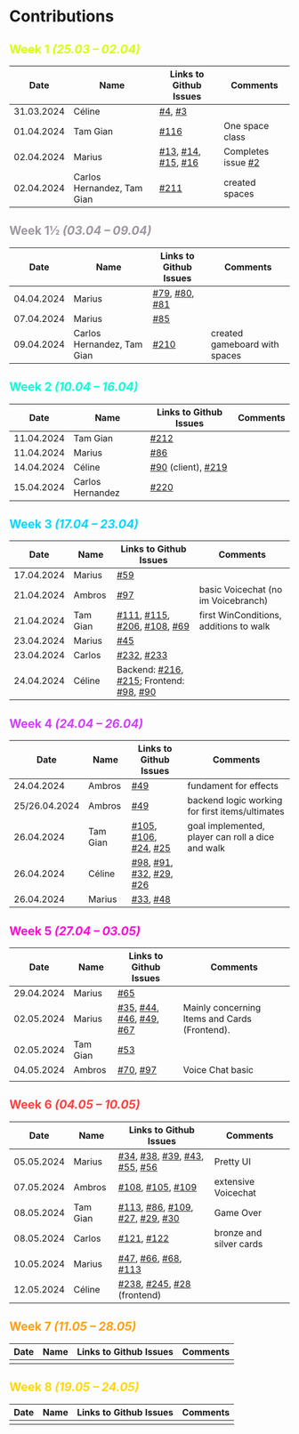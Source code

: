 # Contributions

## <font style="color: #d7ff00">Week 1 *(25.03 – 02.04)*</font>

| Date | Name | Links to Github Issues | Comments |
|---|---|---|---|
| 31.03.2024 | Céline | [#4](https://github.com/Sopra-FS24-group-30/sopra-fs24-group-30-client/issues/4), [#3](https://github.com/Sopra-FS24-group-30/sopra-fs24-group-30-client/issues/3) | |
| 01.04.2024 | Tam Gian | [#116](https://github.com/Sopra-FS24-group-30/sopra-fs24-group-30-server/issues/116) | One space class |
| 02.04.2024 | Marius | [#13](https://github.com/Sopra-FS24-group-30/sopra-fs24-group-30-client/issues/13), [#14](https://github.com/Sopra-FS24-group-30/sopra-fs24-group-30-client/issues/14), [#15](https://github.com/Sopra-FS24-group-30/sopra-fs24-group-30-client/issues/15), [#16](https://github.com/Sopra-FS24-group-30/sopra-fs24-group-30-client/issues/16) | Completes issue [#2](https://github.com/Sopra-FS24-group-30/sopra-fs24-group-30-client/issues/2) |
| 02.04.2024 | Carlos Hernandez, Tam Gian | [#211](https://github.com/Sopra-FS24-group-30/sopra-fs24-group-30-server/issues/211) | created spaces |

## <font style="color: #9d979f">Week 1½ *(03.04 – 09.04)*</font>

| Date | Name | Links to Github Issues | Comments |
|---|---|---|---|
| 04.04.2024 | Marius | [#79](https://github.com/Sopra-FS24-group-30/sopra-fs24-group-30-client/issues/79), [#80](https://github.com/Sopra-FS24-group-30/sopra-fs24-group-30-client/issues/80), [#81](https://github.com/Sopra-FS24-group-30/sopra-fs24-group-30-client/issues/81) | |
| 07.04.2024 | Marius | [#85](https://github.com/Sopra-FS24-group-30/sopra-fs24-group-30-client/issues/85) | |
| 09.04.2024 | Carlos Hernandez, Tam Gian | [#210](https://github.com/Sopra-FS24-group-30/sopra-fs24-group-30-server/issues/210) | created gameboard with spaces |

## <font style="color: #00ffd7">Week 2 *(10.04 – 16.04)*</font>

| Date | Name | Links to Github Issues | Comments |
|---|---|---|---|
| 11.04.2024 | Tam Gian | [#212](https://github.com/Sopra-FS24-group-30/sopra-fs24-group-30-server/issues/212) 
| 11.04.2024 | Marius | [#86](https://github.com/Sopra-FS24-group-30/sopra-fs24-group-30-client/issues/86) | |
| 14.04.2024 | Céline | [#90](https://github.com/Sopra-FS24-group-30/sopra-fs24-group-30-client/issues/90) (client), [#219](https://github.com/Sopra-FS24-group-30/sopra-fs24-group-30-server/pull/219) | |
| 15.04.2024 | Carlos Hernandez | [#220](https://github.com/Sopra-FS24-group-30/sopra-fs24-group-30-server/issues/220) | |

## <font style="color: #00d7ff">Week 3 *(17.04 – 23.04)*</font>

| Date | Name | Links to Github Issues | Comments |
|---|---|---|---|
| 17.04.2024 | Marius | [#59](https://github.com/Sopra-FS24-group-30/sopra-fs24-group-30-client/issues/59) 
| 21.04.2024 | Ambros | [#97](https://github.com/Sopra-FS24-group-30/sopra-fs24-group-30-client/issues/97) | basic Voicechat (no im Voicebranch) |
| 21.04.2024 | Tam Gian | [#111](https://github.com/Sopra-FS24-group-30/sopra-fs24-group-30-server/issues/111), [#115](https://github.com/Sopra-FS24-group-30/sopra-fs24-group-30-server/issues/115), [#206](https://github.com/Sopra-FS24-group-30/sopra-fs24-group-30-server/issues/206), [#108](https://github.com/Sopra-FS24-group-30/sopra-fs24-group-30-server/issues/108), [#69](https://github.com/Sopra-FS24-group-30/sopra-fs24-group-30-server/issues/69) | first WinConditions, additions to walk |
| 23.04.2024 | Marius | [#45](https://github.com/Sopra-FS24-group-30/sopra-fs24-group-30-client/issues/45) | |
| 23.04.2024 | Carlos | [#232](https://github.com/Sopra-FS24-group-30/sopra-fs24-group-30-server/issues/232), [#233](https://github.com/Sopra-FS24-group-30/sopra-fs24-group-30-server/issues/233) 
| 24.04.2024 | Céline | Backend: [#216](https://github.com/Sopra-FS24-group-30/sopra-fs24-group-30-server/issues/216), [#215](https://github.com/Sopra-FS24-group-30/sopra-fs24-group-30-server/issues/215); Frontend: [#98](https://github.com/Sopra-FS24-group-30/sopra-fs24-group-30-client/issues/98), [#90](https://github.com/Sopra-FS24-group-30/sopra-fs24-group-30-client/issues/90) | |

## <font style="color: #d03fff">Week 4 *(24.04 – 26.04)*</font>

| Date | Name | Links to Github Issues                                                                                                                                                                                                                                                                                                                                                                                                             | Comments |
|---|---|------------------------------------------------------------------------------------------------------------------------------------------------------------------------------------------------------------------------------------------------------------------------------------------------------------------------------------------------------------------------------------------------------------------------------------|---|
| 24.04.2024 | Ambros | [#49](https://github.com/Sopra-FS24-group-30/sopra-fs24-group-30-server/issues/49)                                                                                                                                                                                                                                                                                                                                                 | fundament for effects |
| 25/26.04.2024 | Ambros | [#49](https://github.com/Sopra-FS24-group-30/sopra-fs24-group-30-server/issues/49)                                                                                                                                                                                                                                                                                                                                                 | backend logic working for first items/ultimates |
| 26.04.2024 | Tam Gian | [#105](https://github.com/Sopra-FS24-group-30/sopra-fs24-group-30-server/issues/105), [#106](https://github.com/Sopra-FS24-group-30/sopra-fs24-group-30-server/issues/106), [#24](https://github.com/Sopra-FS24-group-30/sopra-fs24-group-30-server/issues/24), [#25](https://github.com/Sopra-FS24-group-30/sopra-fs24-group-30-server/issues/25)                                                                                 | goal implemented, player can roll a dice and walk |
| 26.04.2024 | Céline | [#98](https://github.com/Sopra-FS24-group-30/sopra-fs24-group-30-client/issues/98), [#91](https://github.com/Sopra-FS24-group-30/sopra-fs24-group-30-client/issues/91), [#32](https://github.com/Sopra-FS24-group-30/sopra-fs24-group-30-client/issues/32), [#29](https://github.com/Sopra-FS24-group-30/sopra-fs24-group-30-client/issues/29), [#26](https://github.com/Sopra-FS24-group-30/sopra-fs24-group-30-client/issues/26) | |
| 26.04.2024 | Marius | [#33](https://github.com/Sopra-FS24-group-30/sopra-fs24-group-30-client/issues/33), [#48](https://github.com/Sopra-FS24-group-30/sopra-fs24-group-30-client/issues/48)                                                                                                                                                                                                                                                             | |

## <font style="color: #ff00d7">Week 5 *(27.04 – 03.05)*</font>

| Date | Name | Links to Github Issues | Comments |
|---|---|---|---|
| 29.04.2024 | Marius | [#65](https://github.com/Sopra-FS24-group-30/sopra-fs24-group-30-client/issues/65) | |
| 02.05.2024 | Marius | [#35](https://github.com/Sopra-FS24-group-30/sopra-fs24-group-30-client/issues/35), [#44](https://github.com/Sopra-FS24-group-30/sopra-fs24-group-30-client/issues/44), [#46](https://github.com/Sopra-FS24-group-30/sopra-fs24-group-30-client/issues/46), [#49](https://github.com/Sopra-FS24-group-30/sopra-fs24-group-30-client/issues/49), [#67](https://github.com/Sopra-FS24-group-30/sopra-fs24-group-30-client/issues/67) | Mainly concerning Items and Cards (Frontend). |
| 02.05.2024 | Tam Gian | [#53](https://github.com/Sopra-FS24-group-30/sopra-fs24-group-30-server/issues/53) | |
| 04.05.2024 | Ambros | [#70](https://github.com/Sopra-FS24-group-30/sopra-fs24-group-30-server/issues/70), [#97](https://github.com/Sopra-FS24-group-30/sopra-fs24-group-30-client/issues/97) | Voice Chat basic                              |
|   |   |   |   |

## <font style="color: #ff3f3f">Week 6 *(04.05 – 10.05)*</font>

| Date       | Name     | Links to Github Issues                                                                                                                                                                                                                                                                                                                                                                                                                                                                                                    | Comments |
|------------|----------|---------------------------------------------------------------------------------------------------------------------------------------------------------------------------------------------------------------------------------------------------------------------------------------------------------------------------------------------------------------------------------------------------------------------------------------------------------------------------------------------------------------------------|---|
| 05.05.2024 | Marius   | [#34](https://github.com/Sopra-FS24-group-30/sopra-fs24-group-30-client/issues/34), [#38](https://github.com/Sopra-FS24-group-30/sopra-fs24-group-30-client/issues/38), [#39](https://github.com/Sopra-FS24-group-30/sopra-fs24-group-30-client/issues/39), [#43](https://github.com/Sopra-FS24-group-30/sopra-fs24-group-30-client/issues/43), [#55](https://github.com/Sopra-FS24-group-30/sopra-fs24-group-30-client/issues/55), [#56](https://github.com/Sopra-FS24-group-30/sopra-fs24-group-30-client/issues/56)    | Pretty UI |
| 07.05.2024 | Ambros   | [#108](https://github.com/Sopra-FS24-group-30/sopra-fs24-group-30-client/issues/108), [#105](https://github.com/Sopra-FS24-group-30/sopra-fs24-group-30-client/issues/105), [#109](https://github.com/Sopra-FS24-group-30/sopra-fs24-group-30-client/issues/109)                                                                                                                                                                                                                                                          | extensive Voicechat |
| 08.05.2024 | Tam Gian | [#113](https://github.com/Sopra-FS24-group-30/sopra-fs24-group-30-server/issues/113), [#86](https://github.com/Sopra-FS24-group-30/sopra-fs24-group-30-server/issues/86), [#109](https://github.com/Sopra-FS24-group-30/sopra-fs24-group-30-server/issues/109), [#27](https://github.com/Sopra-FS24-group-30/sopra-fs24-group-30-server/issues/27), [#29](https://github.com/Sopra-FS24-group-30/sopra-fs24-group-30-server/issues/29), [#30](https://github.com/Sopra-FS24-group-30/sopra-fs24-group-30-server/issues/30) | Game Over |
| 08.05.2024 | Carlos   | [#121](https://github.com/Sopra-FS24-group-30/sopra-fs24-group-30-client/issues/121), [#122](https://github.com/Sopra-FS24-group-30/sopra-fs24-group-30-client/issues/122)                                                                                                                                                                                                                                                                                                                                                | bronze and silver cards |
| 10.05.2024 | Marius   | [#47](https://github.com/Sopra-FS24-group-30/sopra-fs24-group-30-client/issues/47), [#66](https://github.com/Sopra-FS24-group-30/sopra-fs24-group-30-client/issues/66), [#68](https://github.com/Sopra-FS24-group-30/sopra-fs24-group-30-client/issues/68), [#113](https://github.com/Sopra-FS24-group-30/sopra-fs24-group-30-client/issues/113)                                                                                                                                                                          | |
| 12.05.2024 | Céline   | [#238](https://github.com/Sopra-FS24-group-30/sopra-fs24-group-30-server/issues/238), [#245](https://github.com/Sopra-FS24-group-30/sopra-fs24-group-30-server/issues/245), [#28](https://github.com/Sopra-FS24-group-30/sopra-fs24-group-30-client/issues/28) (frontend)                                                                                                                                                                                                                                                 |   |


## <font style="color: #ff9f10">Week 7 *(11.05 – 28.05)*</font>

| Date | Name | Links to Github Issues | Comments |
|---|---|---|---|
|   |   |   |   |

## <font style="color: #ffd700">Week 8 *(19.05 – 24.05)*</font>

| Date | Name | Links to Github Issues | Comments |
|---|---|---|---|
|   |   |   |   |

